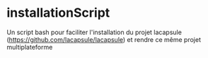 # installationScript
Un script bash pour faciliter l'installation du projet lacapsule (https://github.com/lacapsule/lacapsule) et rendre ce même projet multiplateforme
